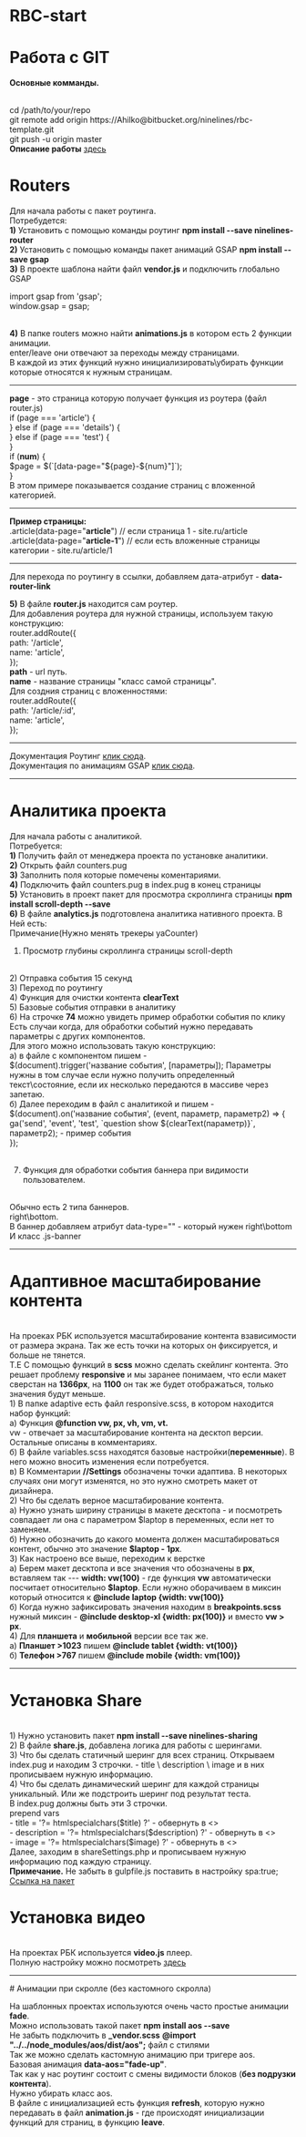 # RBC-start

# Работа с GIT

<b>Основные комманды.</b>

<br>
cd /path/to/your/repo
<br>
git remote add origin https://Ahilko@bitbucket.org/ninelines/rbc-template.git
<br>
git push -u origin master
<br>
<b>Описание работы</b> <a href="https://github.com/ninelines-team/ninelines-docs/blob/master/24_git.md" target="_blank">здесь</a>

# Routers

Для начала работы с пакет роутинга.
<br>
Потребудется:
<br>
<b>1)</b> Установить с помощью команды роутинг <b>npm install --save ninelines-router</b>
<br>
<b>2)</b> Установить с помощью команды пакет анимаций GSAP <b>npm install --save gsap</b>
<br>
<b>3)</b> В проекте шаблона найти файл <b>vendor.js</b> и подключить глобально GSAP

import gsap from 'gsap';
<br>
window.gsap = gsap;


<br>
<b>4)</b> В папке routers можно найти <b>animations.js</b> в котором есть 2 функции анимации.
<br>
enter/leave они отвечают за переходы между страницами.
<br>
В каждой из этих функций нужно инициализировать\убирать функции которые относятся к нужным страницам.

<hr>

<b>page</b> - это страница которую получает функция из роутера (файл router.js)
<br>
if (page === 'article') {
<br>
} else if (page === 'details') {
<br>
} else if (page === 'test') {
<br>
}
<br>
if (<b>num</b>) {
<br>
$page = $(`[data-page="${page}-${num}"]`);
<br>
}
<br>
В этом примере показывается создание страниц с вложенной категорией.

<hr>
<b>Пример страницы:</b>
<br>
.article(data-page="<b>article</b>") // если страница 1 - site.ru/article
<br>
.article(data-page="<b>article-1</b>") // если есть вложенные страницы категории  - site.ru/article/1

<hr>

Для перехода по роутингу в ссылки, добавляем дата-атрибут - <b>data-router-link</b>



<b>5)</b> В файле <b>router.js</b> находится сам роутер.
<br>
Для добавления роутера для нужной страницы, используем такую конструкцию:
<br>
router.addRoute({
<br>
path: '/article',
<br>
name: 'article',
<br>
});
<br>
<b>path</b> - url путь.
<br>
<b>name</b> - название страницы "класс самой страницы".
<br>
Для создния страниц с вложенностями:
<br>
router.addRoute({
<br>
path: '/article/:id',
<br>
name: 'article',
<br>
});

<hr>

Документация Роутинг <a href="https://github.com/ninelines-team/ninelines-router" target="_blank"> клик сюда</a>.
<br>
Документация по анимациям GSAP <a href="https://greensock.com/gsap/" target="_blank">клик сюда</a>.

<hr>

# Аналитика проекта

Для начала работы с аналитикой.
<br>
Потребуется:
<br>
<b>1)</b> Получить файл от менеджера проекта по установке аналитики.
<br>
<b>2)</b> Открыть файл counters.pug
<br>
<b>3)</b> Заполнить поля которые помечены коментариями.
<br>
<b>4)</b> Подключить файл counters.pug в index.pug в конец страницы
<br>
<b>5)</b> Установить в проект пакет для просмотра скроллинга страницы <b>npm install scroll-depth --save</b>
<br>
<b>6)</b> В файле <b>analytics.js</b> подготовлена аналитика нативного проекта.
В Ней есть:
<br>
Примечание(Нужно менять трекеры yaCounter)
<br>
1) Просмотр глубины скроллинга страницы scroll-depth
<br>
2) Отправка события 15 секунд
<br>
3) Переход по роутингу
<br>
4) Функция для очистки контента <b>clearText</b>
<br>
5) Базовые события отправки в аналитику
<br>
6) На строчке <b>74</b> можно увидеть пример обработки события по клику
<br>
Есть случаи когда, для обработки событий нужно передавать параметры с других компонентов.
<br>
Для этого можно использовать такую конструкцию:
<br>
а) в файле с компонентом пишем -
<br>
$(document).trigger('название события', [параметры]); Параметры нужны в том случае если нужно получить определенный текст\состояние, если их несколько передаются в массиве через запетаю.
<br>
б) Далее переходим в файл с аналитикой и пишем -
<br>
$(document).on('название события', (event, параметр, параметр2) => {
<br>
ga('send', 'event', 'test', `question show ${clearText(параметр)}`, параметр2); - пример события
<br>
});
<br>
<br>

7) Функция для обработки события баннера при видимости пользователем.
<br>
Обычно есть 2 типа баннеров.
<br>
right\bottom.
<br>
В баннер добавляем атрибут data-type="" - который нужен right\bottom
<br>
И класс .js-banner
<br>
<hr>

# Адаптивное масштабирование контента
<br>
На проеках РБК используется масштабирование контента взависимости от размера экрана. Так же есть точки на которых он фиксируется, и больше не тянется.
<br>
Т.Е С помощью функций в <b>scss</b> можно сделать скейлинг контента. Это решает проблему <b>responsive</b> и мы заранее понимаем, что если макет сверстан на <b>1366px</b>, на <b>1100</b> он так же будет отображаться, только значения будут меньше.
<br>
1) В папке adaptive есть файл responsive.scss, в котором находится набор функций:
<br>
а) Функция <b>@function vw, px, vh, vm, vt.</b>
<br>
 vw - отвечает за масштабирование контента на десктоп версии.
<br>
 Остальные описаны в комментариях.
<br>
б) В файле variables.scss находятся базовые настройки(<b>переменные</b>). В него можно вносить изменения если потребуется.
<br>
в) В Комментарии <b>//Settings</b> обозначены точки адаптива. В некоторых случаях они могут изменятся, но это нужно смотреть макет от дизайнера.
<br>
2) Что бы сделать верное масштабирование контента.
<br>
а) Нужно узнать ширину страницы в макете десктопа - и посмотреть совпадает ли она с параметром $laptop в переменных, если нет то заменяем.
<br>
б) Нужно обозначить до какого момента должен масштабироваться контент, обычно это значение <b>$laptop - 1px</b>.
<br>
3) Как настроено все выше, переходим к верстке
<br>
а) Берем макет десктопа и все значения что обозначены в <b>px</b>, вставляем так --- <b>width: vw(100)</b> - где функция <b>vw</b> автоматически посчитает относительно <b>$laptop</b>. Если нужно оборачиваем в миксин который относится к <b>@include laptop {width: vw(100)}</b>
<br>
б) Когда нужно зафиксировать значения находим в <b>breakpoints.scss</b> нужный миксин - <b>@include desktop-xl {width: px(100)}</b> и вместо <b>vw > px</b>.
<br>
4) Для <b>планшета</b> и <b>мобильной</b> версии все так же.
<br>
а) <b>Планшет >1023</b> пишем <b>@include tablet {width: vt(100)}</b>
<br>
б) <b>Телефон >767</b> пишем <b>@include mobile {width: vm(100)}</b>
<hr>

# Установка Share
<br>
1) Нужно установить пакет <b>npm install --save ninelines-sharing</b>
<br>
2) В файле <b>share.js</b>, добавлена логика для работы с шерингами.
<br>
3) Что бы сделать статичный шеринг для всех страниц. Открываем index.pug и находим 3 строчки. - title \ description \ image и в них прописываем нужную информацию.
<br>
4) Что бы сделать динамический шеринг для каждой страницы уникальный. Или же подстроить шеринг под результат теста.
<br>
В index.pug должны быть эти 3 строчки.
<br>
prepend vars
<br>
- title = '?= htmlspecialchars($title) ?' - обвернуть в <>
<br>
- description = '?= htmlspecialchars($description) ?' - обвернуть в <>
<br>
- image = '?= htmlspecialchars($image) ?' - обвернуть в <>
<br>
Далее, заходим в shareSettings.php и прописываем нужную информацию под каждую страницу.
<br>
<b>Примечание.</b> Не забыть в gulpfile.js поставить в настройку spa:true;
<br>
<a href="https://github.com/ninelines-team/ninelines-sharing" target="_blank">Ссылка на пакет</a>

# Установка видео
<br>
На проектах РБК используется <b>video.js</b> плеер.
<br>
Полную настройку можно посмотреть <a href="https://github.com/ninelines-team/ninelines-docs/blob/master/19_video-js.md" target="_blank">здесь</a>
<br>
<hr>
# Анимации при скролле (без кастомного скролла)

На шаблонных проектах используются очень часто простые анимации <b>fade</b>.
<br>
Можно использовать такой пакет <b>npm install aos --save</b>
<br>
Не забыть подключить в <b>_vendor.scss</b> <b>@import "../../node_modules/aos/dist/aos";</b> файл с стилями
<br>
Так же можно сделать кастомную анимацию при тригере aos.
<br>
Базовая анимация <b>data-aos="fade-up"</b>.
<br>
Так как у нас роутинг состоит с смены видимости блоков (<b>без подрузки контента</b>).
<br>
Нужно убирать класс aos.
<br>
В файле с инициализацией есть функция <b>refresh</b>, которую нужно передавать в файл <b>animation.js</b> - где происходят инициализации функций для страниц, в функцию <b>leave</b>.
